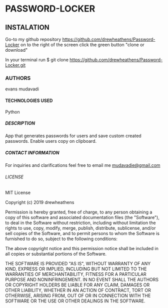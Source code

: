 # PASSWORD-LOCKER

## INSTALATION

Go-to my  github repository https://github.com/drewheathens/Password-Locker
on to the right of the screen click the green button "clone or download"

In your terminal run  $ git clone https://github.com/drewheathens/Password-Locker.git

### AUTHORS
evans mudavadi

#### TECHNOLOGIES USED

Python

##### DESCRIPTION
App that generates passwords for users and save custom created passwords. Enable users copy on clipboard.

##### CONTACT INFORMATION

For inquiries and clarifications feel free to email me mudavadie@gmail.com

###### LICENSE

MIT License

Copyright (c) 2019 drewheathens

Permission is hereby granted, free of charge, to any person obtaining a copy
of this software and associated documentation files (the "Software"), to deal
in the Software without restriction, including without limitation the rights
to use, copy, modify, merge, publish, distribute, sublicense, and/or sell
copies of the Software, and to permit persons to whom the Software is
furnished to do so, subject to the following conditions:

The above copyright notice and this permission notice shall be included in all
copies or substantial portions of the Software.

THE SOFTWARE IS PROVIDED "AS IS", WITHOUT WARRANTY OF ANY KIND, EXPRESS OR
IMPLIED, INCLUDING BUT NOT LIMITED TO THE WARRANTIES OF MERCHANTABILITY,
FITNESS FOR A PARTICULAR PURPOSE AND NONINFRINGEMENT. IN NO EVENT SHALL THE
AUTHORS OR COPYRIGHT HOLDERS BE LIABLE FOR ANY CLAIM, DAMAGES OR OTHER
LIABILITY, WHETHER IN AN ACTION OF CONTRACT, TORT OR OTHERWISE, ARISING FROM,
OUT OF OR IN CONNECTION WITH THE SOFTWARE OR THE USE OR OTHER DEALINGS IN THE
SOFTWARE.
